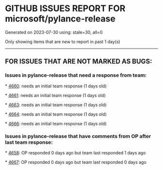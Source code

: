 
# GITHUB ISSUES REPORT FOR microsoft/pylance-release


Generated on 2023-07-30 using: stale=30, all=0


Only showing items that are new to report in past 1 day(s)


---

## FOR ISSUES THAT ARE NOT MARKED AS BUGS:


### Issues in pylance-release that need a response from team:


\* [4660](https://github.com/microsoft/pylance-release/issues/4660 "Autocomplete for __getattr__ by Literal values"): needs an initial team response (1 days old)

\* [4661](https://github.com/microsoft/pylance-release/issues/4661 "Function return type hints cannot be disabled"): needs an initial team response (1 days old)

\* [4663](https://github.com/microsoft/pylance-release/issues/4663 "django and rest_framework conflict in packageIndexDepths"): needs an initial team response (1 days old)

\* [4664](https://github.com/microsoft/pylance-release/issues/4664 "Pylance does not recognize 'develop' Poetry dependencies"): needs an initial team response (1 days old)

\* [4666](https://github.com/microsoft/pylance-release/issues/4666 "Wrong color for decorator parameters when chaining calls"): needs an initial team response (1 days old)

### Issues in pylance-release that have comments from OP after last team response:


\* [4658](https://github.com/microsoft/pylance-release/issues/4658 "Autocomplete stopped working on local class members"): OP responded 0 days ago but team last responded 1 days ago

\* [4667](https://github.com/microsoft/pylance-release/issues/4667 "`__iter__` implementation not detected in superclass of Pyomo OrderedScalarSet"): OP responded 0 days ago but team last responded 0 days ago
